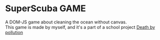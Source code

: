 # SuperScuba GAME
A DOM-JS game about cleaning the ocean without canvas.<br/>
This game is made by myself, and it's a part of a school project [Death by pollution](https://github.com/VictorGuill/death_by_pollution)
